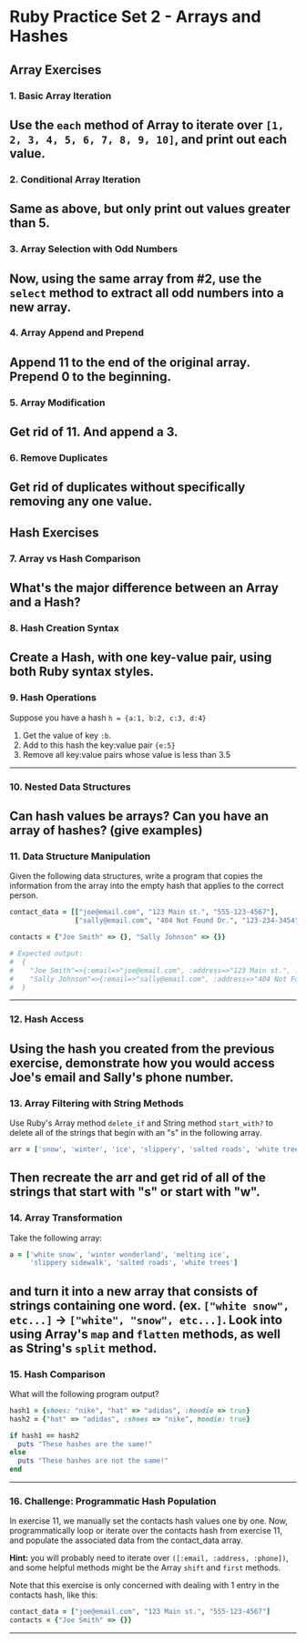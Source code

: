 # Ruby Practice Set 2 - Arrays and Hashes

## Array Exercises

### 1. Basic Array Iteration
Use the `each` method of Array to iterate over `[1, 2, 3, 4, 5, 6, 7, 8, 9, 10]`, and print out each value.
---

### 2. Conditional Array Iteration
Same as above, but only print out values greater than 5.
---

### 3. Array Selection with Odd Numbers
Now, using the same array from #2, use the `select` method to extract all odd numbers into a new array.
---

### 4. Array Append and Prepend
Append 11 to the end of the original array. Prepend 0 to the beginning.
---

### 5. Array Modification
Get rid of 11. And append a 3.
---

### 6. Remove Duplicates
Get rid of duplicates without specifically removing any one value.
---

## Hash Exercises

### 7. Array vs Hash Comparison
What's the major difference between an Array and a Hash?
---

### 8. Hash Creation Syntax
Create a Hash, with one key-value pair, using both Ruby syntax styles.
---

### 9. Hash Operations
Suppose you have a hash `h = {a:1, b:2, c:3, d:4}`

1. Get the value of key `:b`.
2. Add to this hash the key:value pair `{e:5}`
3. Remove all key:value pairs whose value is less than 3.5
---

### 10. Nested Data Structures
Can hash values be arrays? Can you have an array of hashes? (give examples)
---

### 11. Data Structure Manipulation
Given the following data structures, write a program that copies the information from the array into the empty hash that applies to the correct person.

```ruby
contact_data = [["joe@email.com", "123 Main st.", "555-123-4567"],
                ["sally@email.com", "404 Not Found Dr.", "123-234-3454"]]

contacts = {"Joe Smith" => {}, "Sally Johnson" => {}}

# Expected output:
#  {
#    "Joe Smith"=>{:email=>"joe@email.com", :address=>"123 Main st.", :phone=>"555-123-4567"},
#    "Sally Johnson"=>{:email=>"sally@email.com", :address=>"404 Not Found Dr.",  :phone=>"123-234-3454"}
#  }
```
---

### 12. Hash Access
Using the hash you created from the previous exercise, demonstrate how you would access Joe's email and Sally's phone number.
---

### 13. Array Filtering with String Methods
Use Ruby's Array method `delete_if` and String method `start_with?` to delete all of the strings that begin with an "s" in the following array.

```ruby
arr = ['snow', 'winter', 'ice', 'slippery', 'salted roads', 'white trees']
```

Then recreate the arr and get rid of all of the strings that start with "s" or start with "w".
---

### 14. Array Transformation
Take the following array:

```ruby
a = ['white snow', 'winter wonderland', 'melting ice',
     'slippery sidewalk', 'salted roads', 'white trees']
```

and turn it into a new array that consists of strings containing one word. (ex. `["white snow", etc...]` → `["white", "snow", etc...]`. Look into using Array's `map` and `flatten` methods, as well as String's `split` method.
---

### 15. Hash Comparison
What will the following program output?

```ruby
hash1 = {shoes: "nike", "hat" => "adidas", :hoodie => true}
hash2 = {"hat" => "adidas", :shoes => "nike", hoodie: true}

if hash1 == hash2
  puts "These hashes are the same!"
else
  puts "These hashes are not the same!"
end
```
---

### 16. Challenge: Programmatic Hash Population
In exercise 11, we manually set the contacts hash values one by one. Now, programmatically loop or iterate over the contacts hash from exercise 11, and populate the associated data from the contact_data array. 

**Hint:** you will probably need to iterate over `([:email, :address, :phone])`, and some helpful methods might be the Array `shift` and `first` methods.

Note that this exercise is only concerned with dealing with 1 entry in the contacts hash, like this:

```ruby
contact_data = ["joe@email.com", "123 Main st.", "555-123-4567"]
contacts = {"Joe Smith" => {}}
```
---